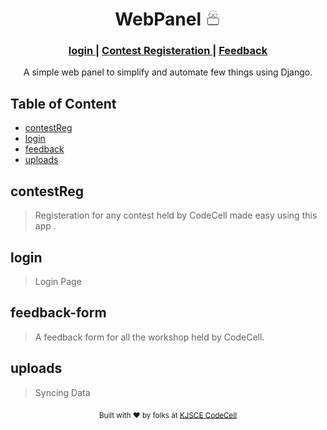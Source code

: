 <div align="center">
        <h1 align="center">WebPanel <img src="codecell.ico" style="width:25px;height:25px;"> </h1>
        <h3>
                <a href="#"> login </a>
                <span> | </span>
                <a href="#"> Contest Registeration </a>
                <span> | </span>
                <a href="#"> Feedback </a>
        </h3>
        A simple web panel to simplify and automate few things using Django.
</div>

## Table of Content

- [contestReg](#contestReg)
- [login](#login)
- [feedback](#feedback-form)
- [uploads](#uploads)

## contestReg
> Registeration for any contest held by CodeCell made easy using this app .

## login
> Login Page

## feedback-form
> A feedback form for all the workshop held by CodeCell.

## uploads
> Syncing Data

<div align="center">
        <sub>Built with ❤︎ by folks at
        <a href="https://http://kjscecodecell.com">KJSCE CodeCell </a>
</div>
